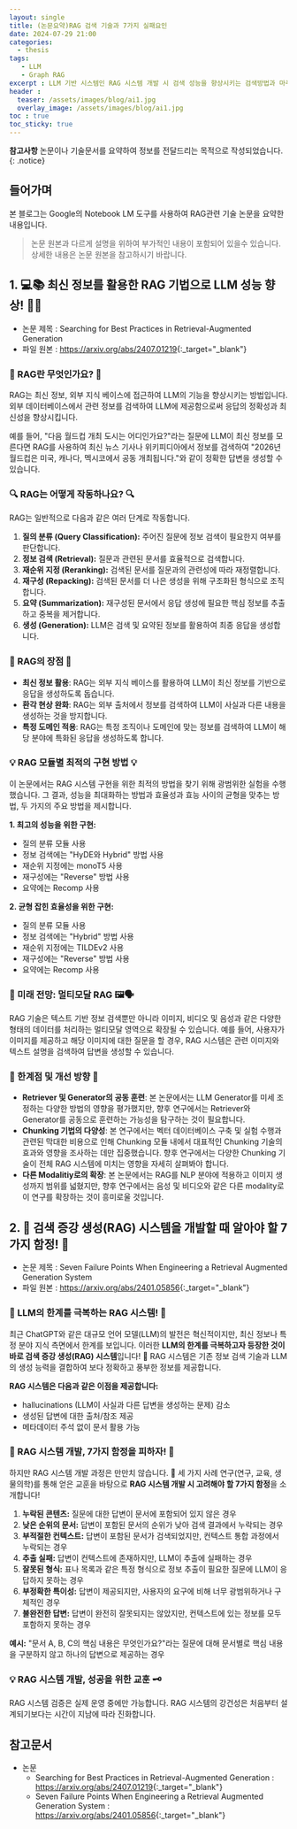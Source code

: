```yaml
---
layout: single
title: (논문요약)RAG 검색 기술과 7가지 실패요인
date: 2024-07-29 21:00
categories: 
  - thesis 
tags: 
   - LLM
   - Graph RAG
excerpt : LLM 기반 시스템인 RAG 시스템 개발 시 검색 성능을 향상시키는 검색방법과 마주치는 7가지 함정에 대해서 알아봅니다.
header : 
  teaser: /assets/images/blog/ai1.jpg
  overlay_image: /assets/images/blog/ai1.jpg
toc : true  
toc_sticky: true
---
```


**참고사항** 논문이나 기술문서를 요약하여 정보를 전달드리는 목적으로 작성되었습니다. 
{: .notice} 

## 들어가며

본 블로그는 Google의 Notebook LM 도구를 사용하여 RAG관련 기술 논문을 요약한 내용입니다. 

> 논문 원본과 다르게 설명을 위하여 부가적인 내용이 포함되어 있을수 있습니다. 상세한 내용은 논문 원본을 참고하시기 바랍니다.

## 1. 💻📚 최신 정보를 활용한 RAG 기법으로 LLM 성능 향상! 🚀✨

- 논문 제목 : Searching for Best Practices in Retrieval-Augmented Generation
- 파일 원본 : <https://arxiv.org/abs/2407.01219>{:_target="_blank"}

### 🤔 RAG란 무엇인가요? 🤔

RAG는 최신 정보, 외부 지식 베이스에 접근하여 LLM의 기능을 향상시키는 방법입니다. 외부 데이터베이스에서 관련 정보를 검색하여 LLM에 제공함으로써 응답의 정확성과 최신성을 향상시킵니다.  

예를 들어, "다음 월드컵 개최 도시는 어디인가요?"라는 질문에 LLM이 최신 정보를 모른다면 RAG를 사용하여 최신 뉴스 기사나 위키피디아에서 정보를 검색하여 "2026년 월드컵은 미국, 캐나다, 멕시코에서 공동 개최됩니다."와 같이 정확한 답변을 생성할 수 있습니다.

### 🔍 RAG는 어떻게 작동하나요? 🔍

RAG는 일반적으로 다음과 같은 여러 단계로 작동합니다.

1. **질의 분류 (Query Classification):** 주어진 질문에 정보 검색이 필요한지 여부를 판단합니다. 
2. **정보 검색 (Retrieval):** 질문과 관련된 문서를 효율적으로 검색합니다.
3. **재순위 지정 (Reranking):** 검색된 문서를 질문과의 관련성에 따라 재정렬합니다.
4. **재구성 (Repacking):** 검색된 문서를 더 나은 생성을 위해 구조화된 형식으로 조직합니다.
5. **요약 (Summarization):** 재구성된 문서에서 응답 생성에 필요한 핵심 정보를 추출하고 중복을 제거합니다.
6. **생성 (Generation):** LLM은 검색 및 요약된 정보를 활용하여 최종 응답을 생성합니다.

### 🚀 RAG의 장점 🚀

* **최신 정보 활용**: RAG는 외부 지식 베이스를 활용하여 LLM이 최신 정보를 기반으로 응답을 생성하도록 돕습니다.
* **환각 현상 완화**: RAG는 외부 출처에서 정보를 검색하여 LLM이 사실과 다른 내용을 생성하는 것을 방지합니다.
* **특정 도메인 적용**: RAG는 특정 조직이나 도메인에 맞는 정보를 검색하여 LLM이 해당 분야에 특화된 응답을 생성하도록 합니다.

### 💡 RAG 모듈별 최적의 구현 방법 💡

이 논문에서는 RAG 시스템 구현을 위한 최적의 방법을 찾기 위해 광범위한 실험을 수행했습니다. 그 결과, 성능을 최대화하는 방법과 효율성과 효능 사이의 균형을 맞추는 방법, 두 가지의 주요 방법을 제시합니다.

**1. 최고의 성능을 위한 구현:**

* 질의 분류 모듈 사용
* 정보 검색에는 "HyDE와 Hybrid" 방법 사용
* 재순위 지정에는 monoT5 사용
* 재구성에는 "Reverse" 방법 사용
* 요약에는 Recomp 사용

**2. 균형 잡힌 효율성을 위한 구현:**

* 질의 분류 모듈 사용
* 정보 검색에는 "Hybrid" 방법 사용
* 재순위 지정에는 TILDEv2 사용
* 재구성에는 "Reverse" 방법 사용
* 요약에는 Recomp 사용

###  🚀 미래 전망: 멀티모달 RAG 🖼️🗣️

RAG 기술은 텍스트 기반 정보 검색뿐만 아니라 이미지, 비디오 및 음성과 같은 다양한 형태의 데이터를 처리하는 멀티모달 영역으로 확장될 수 있습니다. 예를 들어, 사용자가 이미지를 제공하고 해당 이미지에 대한 질문을 할 경우, RAG 시스템은 관련 이미지와 텍스트 설명을 검색하여 답변을 생성할 수 있습니다.

### 🚧  한계점 및 개선 방향  🚧

* **Retriever 및 Generator의 공동 훈련**: 본 논문에서는 LLM Generator를 미세 조정하는 다양한 방법의 영향을 평가했지만, 향후 연구에서는 Retriever와 Generator를 공동으로 훈련하는 가능성을 탐구하는 것이 필요합니다.
* **Chunking 기법의 다양성**: 본 연구에서는 벡터 데이터베이스 구축 및 실험 수행과 관련된 막대한 비용으로 인해 Chunking 모듈 내에서 대표적인 Chunking 기술의 효과와 영향을 조사하는 데만 집중했습니다. 향후 연구에서는 다양한 Chunking 기술이 전체 RAG 시스템에 미치는 영향을 자세히 살펴봐야 합니다.
* **다른 Modalitiy로의 확장**: 본 논문에서는 RAG를 NLP 분야에 적용하고 이미지 생성까지 범위를 넓혔지만, 향후 연구에서는 음성 및 비디오와 같은 다른 modality로 이 연구를 확장하는 것이 흥미로울 것입니다.

## 2. 🤯 검색 증강 생성(RAG) 시스템을 개발할 때 알아야 할 7가지 함정! 🧰 

- 논문 제목 : Seven Failure Points When Engineering a Retrieval Augmented Generation System
- 파일 원본 : <https://arxiv.org/abs/2401.05856>{:_target="_blank"}

### 🧲  LLM의 한계를 극복하는 RAG 시스템! 🚀

최근 ChatGPT와 같은 대규모 언어 모델(LLM)의 발전은 혁신적이지만, 최신 정보나 특정 분야 지식 측면에서 한계를 보입니다. 이러한 **LLM의 한계를 극복하고자 등장한 것이 바로 검색 증강 생성(RAG) 시스템**입니다! 🎉  RAG 시스템은 기존 정보 검색 기술과 LLM의 생성 능력을 결합하여 보다 정확하고 풍부한 정보를 제공합니다.  

**RAG 시스템은 다음과 같은 이점을 제공합니다:**

*    hallucinations (LLM이 사실과 다른 답변을 생성하는 문제) 감소
*    생성된 답변에 대한 출처/참조 제공
*    메타데이터 주석 없이 문서 활용 가능

### 🔨 RAG 시스템 개발, 7가지 함정을 피하자! 🚧

하지만 RAG 시스템 개발 과정은 만만치 않습니다. 🥺 세 가지 사례 연구(연구, 교육, 생물의학)를 통해 얻은 교훈을 바탕으로 **RAG 시스템 개발 시 고려해야 할 7가지 함정**을 소개합니다! 

1.  **누락된 콘텐츠:**  질문에 대한 답변이 문서에 포함되어 있지 않은 경우
2.  **낮은 순위의 문서:** 답변이 포함된 문서의 순위가 낮아 검색 결과에서 누락되는 경우
3.  **부적절한 컨텍스트:**  답변이 포함된 문서가 검색되었지만, 컨텍스트 통합 과정에서 누락되는 경우 
4.  **추출 실패:** 답변이 컨텍스트에 존재하지만, LLM이 추출에 실패하는 경우 
5.  **잘못된 형식:**  표나 목록과 같은 특정 형식으로 정보 추출이 필요한 질문에  LLM이 응답하지 못하는 경우 
6.  **부정확한 특이성:** 답변이 제공되지만, 사용자의 요구에 비해 너무 광범위하거나 구체적인 경우 
7.  **불완전한 답변:** 답변이 완전히 잘못되지는 않았지만, 컨텍스트에 있는 정보를 모두 포함하지 못하는 경우

**예시:**  "문서 A, B, C의 핵심 내용은 무엇인가요?"라는 질문에 대해 문서별로 핵심 내용을 구분하지 않고 하나의 답변으로 제공하는 경우 

### 💡 RAG 시스템 개발, 성공을 위한 교훈 🗝️

RAG 시스템 검증은 실제 운영 중에만 가능합니다. RAG 시스템의 강건성은 처음부터 설계되기보다는 시간이 지남에 따라 진화합니다.


## 참고문서

- 논문
  - Searching for Best Practices in Retrieval-Augmented Generation : <https://arxiv.org/abs/2407.01219>{:_target="_blank"}
  - Seven Failure Points When Engineering a Retrieval Augmented Generation System : <https://arxiv.org/abs/2401.05856>{:_target="_blank"}
